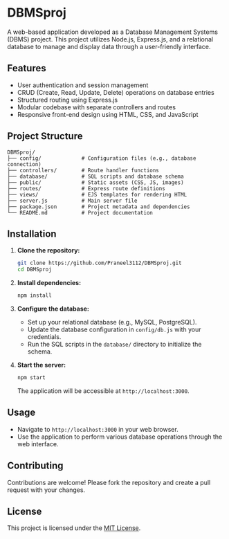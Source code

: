 # DBMSproj

A web-based application developed as a Database Management Systems (DBMS) project.
This project utilizes Node.js, Express.js, and a relational database to manage and display data through a user-friendly interface.

## Features

- User authentication and session management
- CRUD (Create, Read, Update, Delete) operations on database entries
- Structured routing using Express.js
- Modular codebase with separate controllers and routes
- Responsive front-end design using HTML, CSS, and JavaScript

## Project Structure

```
DBMSproj/
├── config/             # Configuration files (e.g., database connection)
├── controllers/        # Route handler functions
├── database/           # SQL scripts and database schema
├── public/             # Static assets (CSS, JS, images)
├── routes/             # Express route definitions
├── views/              # EJS templates for rendering HTML
├── server.js           # Main server file
├── package.json        # Project metadata and dependencies
└── README.md           # Project documentation
```

## Installation

1. **Clone the repository:**

   ```bash
   git clone https://github.com/Praneel3112/DBMSproj.git
   cd DBMSproj
   ```

2. **Install dependencies:**

   ```bash
   npm install
   ```

3. **Configure the database:**

   - Set up your relational database (e.g., MySQL, PostgreSQL).
   - Update the database configuration in `config/db.js` with your credentials.
   - Run the SQL scripts in the `database/` directory to initialize the schema.

4. **Start the server:**

   ```bash
   npm start
   ```

   The application will be accessible at `http://localhost:3000`.

## Usage

- Navigate to `http://localhost:3000` in your web browser.
- Use the application to perform various database operations through the web interface.

## Contributing

Contributions are welcome! Please fork the repository and create a pull request with your changes.

## License

This project is licensed under the [MIT License](LICENSE).
